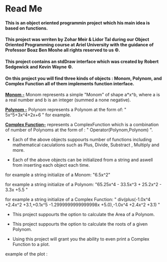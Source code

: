 # Read Me

#### This is an object oriented programmin project which his main idea is based on functions. 

#### This project was wrriten by Zohar Meir & Lidor Tal during our Object Oriented Programming course at Ariel University with the guidance of Professor Boaz Ben Moshe all rights reserved to us ©.

#### This project contains an stdDraw interface which was created by Robert Sedgewick and Kevin Wayne ©.

#### On this project you will find three kinds of objects : Monom, Polynom, and Complex Function all of them implements function interface.

**[Monom -](https://github.com/lidorT/Ex1---OOP/wiki/Monom)** Monom represents a simple "Monom" of shape a*x^b, where a is a real number and b is an integer (summed a none negative). 

**[Polynom -](https://github.com/lidorT/Ex1---OOP/wiki/Polynom)** Polynom represents a Polynom at the form of: " 5x^5+3x^4+2x+6 " for example.

**[Complex Function-](https://github.com/lidorT/Ex1---OOP/wiki/Complex-Function)** represents a ComplexFunction which is a combination of number of Polynoms at the form of : " Operator(Polynom,Polynom) ".

* Each of the above objects suppourts number of functions including mathematical caculations such as Plus, Divide, Substract , Multiply and more. 

* Each of the above objects can be initialized from a string and aswell from inserting each object each time.

for example a string initialize of a Monom: "6.5x^2" 

for example a string initialize of a Polynom: "65.25x^4 - 33.5x^3 + 25.2x^2 - 3.3x +5.5 "

for example a string initialize of a Complex Function: " div(plus(-1.0x^4 +2.4x^2 +3.1,+0.1x^5 -1.2999999999999998x +5.0),-1.0x^4 +2.4x^2 +3.1) "

* This project suppourts the option to calculate the Area of a Polynom.

* This project suppourts the option to calculate the roots of a given Polynom.

* Using this project will grant you the ability to even print a Complex Function to a plot.

example of the plot :
